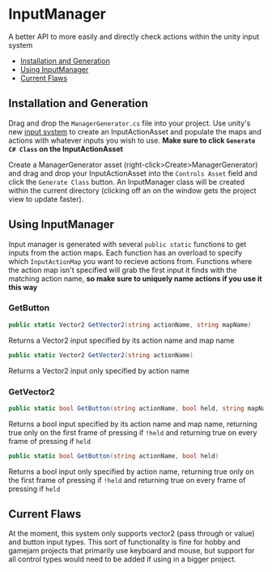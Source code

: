 # InputManager
A better API to more easily and directly check actions within the unity input system
* [Installation and Generation](#installation-and-generation)
* [Using InputManager](#using-inputmanager)
* [Current Flaws](#current-flaws)

## Installation and Generation
Drag and drop the `ManagerGenerator.cs` file into your project. Use unity's new [input system](https://github.com/Unity-Technologies/InputSystem) to create an InputActionAsset and populate the maps and actions with whatever inputs you wish to use. **Make sure to click `Generate C# Class` on the InputActionAsset**

Create a ManagerGenerator asset (right-click>Create>ManagerGenerator) and drag and drop your InputActionAsset into the `Controls Asset` field and click the `Generate Class` button. An InputManager class will be created within the current directory (clicking off an on the window gets the project view to update faster).

## Using InputManager
Input manager is generated with several `public static` functions to get inputs from the action maps. Each function has an overload to specify which `InputActionMap` you want to recieve actions from. Functions where the action map isn't specified will grab the first input it finds with the matching action name, **so make sure to uniquely name actions if you use it this way**
### GetButton
```cs
public static Vector2 GetVector2(string actionName, string mapName)
```
Returns a Vector2 input specified by its action name and map name
```cs
public static Vector2 GetVector2(string actionName)
```
Returns a Vector2 input only specified by action name

### GetVector2
```cs
public static bool GetButton(string actionName, bool held, string mapName)
```
Returns a bool input specified by its action name and map name, returning true only on the first frame of pressing if `!held` and returning true on every frame of pressing if `held`
```cs
public static bool GetButton(string actionName, bool held)
```
Returns a bool input only specified by action name, returning true only on the first frame of pressing if `!held` and returning true on every frame of pressing if `held`

## Current Flaws
At the moment, this system only supports vector2 (pass through or value) and button input types. This sort of functionality is fine for hobby and gamejam projects that primarily use keyboard and mouse, but support for all control types would need to be added if using in a bigger project.

